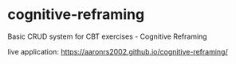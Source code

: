 # cognitive-reframing
Basic CRUD system for CBT exercises - Cognitive Reframing


live application:
https://aaronrs2002.github.io/cognitive-reframing/
